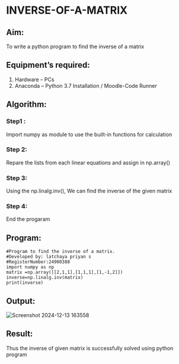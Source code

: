 # INVERSE-OF-A-MATRIX
## Aim:
To write a python program to find the inverse of a matrix
## Equipment’s required:
1. 	Hardware – PCs
2. 	Anaconda – Python 3.7 Installation / Moodle-Code Runner
## Algorithm:
### Step1 : 
Import numpy as module to use the built-in functions for calculation
### Step 2: 
Repare the lists from each linear equations and assign in np.array()
### Step 3: 
Using the np.linalg.inv(), We can find the inverse of the given matrix
### Step 4: 
End the progaram

## Program:
```
#Program to find the inverse of a matrix.
#Developed by: latchaya priyan s
#RegisterNumber:24900388
import numpy as np
matrix =np.array([[2,1,1],[1,1,1],[1,-1,2]])
inverse=np.linalg.inv(matrix)
print(inverse)
```


## Output:
![Screenshot 2024-12-13 163558](https://github.com/user-attachments/assets/74bb3785-e6a1-44ed-86f6-017cca7cae94)


## Result:
Thus the inverse of given matrix is successfully solved using python program

